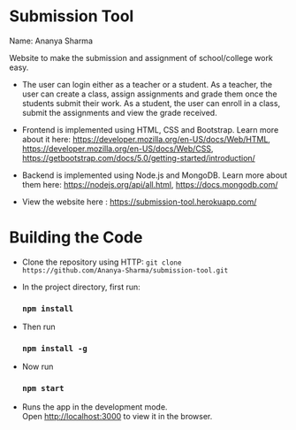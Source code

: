 # Submission Tool

 Name: Ananya Sharma

Website to make the submission and assignment of school/college work easy.

- The user can login either as a teacher or a student. As a teacher, the user can create a class, assign assignments and grade them once the students submit their work. As a student, the user can enroll in a class, submit the assignments and view the grade received.

- Frontend is implemented using HTML, CSS and Bootstrap.
Learn more about it here: https://developer.mozilla.org/en-US/docs/Web/HTML,
https://developer.mozilla.org/en-US/docs/Web/CSS,
https://getbootstrap.com/docs/5.0/getting-started/introduction/

- Backend is implemented using Node.js and MongoDB.
Learn more about them here: https://nodejs.org/api/all.html,
https://docs.mongodb.com/

- View the website here : https://submission-tool.herokuapp.com/

# Building the Code

- Clone the repository using HTTP: `git clone https://github.com/Ananya-Sharma/submission-tool.git`

- In the project directory, first run:
  ### `npm install`

- Then run 
  ### `npm install -g`

- Now run
  ### `npm start` 

- Runs the app in the development mode.\
  Open [http://localhost:3000](http://localhost:3000) to view it in the browser.
